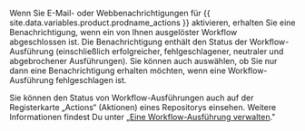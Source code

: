 Wenn Sie E-Mail- oder Webbenachrichtigungen für {{ site.data.variables.product.prodname_actions }} aktivieren, erhalten Sie eine Benachrichtigung, wenn ein von Ihnen ausgelöster Workflow abgeschlossen ist. Die Benachrichtigung enthält den Status der Workflow-Ausführung (einschließlich erfolgreicher, fehlgeschlagener, neutraler und abgebrochener Ausführungen). Sie können auch auswählen, ob Sie nur dann eine Benachrichtigung erhalten möchten, wenn eine Workflow-Ausführung fehlgeschlagen ist.

Sie können den Status von Workflow-Ausführungen auch auf der Registerkarte „Actions“ (Aktionen) eines Repositorys einsehen. Weitere Informationen findest Du unter „[Eine Workflow-Ausführung verwalten](/actions/automating-your-workflow-with-github-actions/managing-a-workflow-run)."
